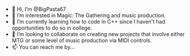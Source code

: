 - 👋 Hi, I’m @BigPasta67
- 👀 I’m interested in Magic: The Gathering and music production. 
- 🌱 I’m currently learning how to code in C++ since I haven't had opportunities to do so in college. 
- 💞️ I’m looking to collaborate on creating new projects that involve either MTG or some level of music production via MIDI controls.
- 📫 You can reach me by...

<!---
BigPasta67/BigPasta67 is a ✨ special ✨ repository because its `README.md` (this file) appears on your GitHub profile.
You can click the Preview link to take a look at your changes.
--->
